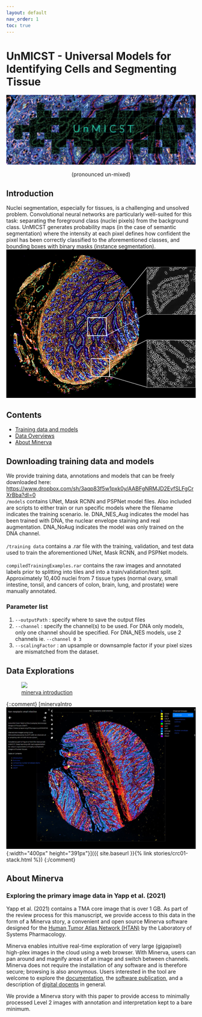 ```yaml
---
layout: default
nav_order: 1
toc: true
---
```

# UnMICST - Universal Models for Identifying Cells and Segmenting Tissue <br>
![](/images/unmicstbannerv2.jpg) <br>
<p align="center"> 
  (pronounced un-mixed)
</p>

## Introduction
Nuclei segmentation, especially for tissues, is a challenging and unsolved problem. Convolutional neural networks are particularly well-suited for this task: separating the foreground class (nuclei pixels) from the background class. UnMICST generates probability maps (in the case of semantic segmentation) where the intensity at each pixel defines how confident the pixel has been correctly classified to the aforementioned classes, and bounding boxes with binary masks (instance segmentation). 
![](/images/probmaps.png)

## Contents
* [Training data and models](#downloading-training-data-and-models)
* [Data Overviews](#data-explorations)
* [About Minerva](#about-minerva)

## Downloading training data and models
We provide training data, annotations and models that can be freely downloaded here: https://www.dropbox.com/sh/3aqp83f5w1pxk0y/AABFgNRMJD2EvfSLFgCrXrBba?dl=0<br>
`/models` contains UNet, Mask RCNN and PSPNet model files. Also included are scripts to either train or run specific models where the filename indicates the training scenario. Ie. DNA_NES_Aug indicates the model has been trained with DNA, the nuclear envelope staining and real augmentation. DNA_NoAug indicates the model was only trained on the DNA channel.<br>
<br>
`/training data` contains a .rar file with the training, validation, and test data used to train the aforementioned UNet, Mask RCNN, and PSPNet models. <br>
<br>
`compiledTrainingExamples.rar` contains the raw images and annotated labels prior to splitting into tiles and into a train/validation/test split. Approximately 10,400 nuclei from 7 tissue types (normal ovary, small intestine, tonsil, and cancers of colon, brain, lung, and prostate) were manually annotated.<br>

### Parameter list
1. `--outputPath` : specify where to save the output files
2. `--channel` : specify the channel(s) to be used. For DNA only models, only one channel should be specified. For DNA_NES models, use 2 channels ie. `--channel 0 3`
3. `--scalingFactor` : an upsample or downsample factor if your pixel sizes are mismatched from the dataset.

## Data Explorations

<figure class="figure-story">
  <a href="{{ site.baseurl }}{% link stories/crc01-introduction.md %}">
    <img src="{{ site.baseurl }}/images/minervaIntro.jpg">
    <figcaption>minerva introduction</figcaption>
  </a>
</figure>

{::comment}
[minervaIntro <br> ![](images/minervaIntro.jpg){:width="400px" height="391px"}]({{ site.baseurl }}{% link stories/crc01-stack.html %})
{:/comment}

## About Minerva
### Exploring the primary image data in Yapp et al. (2021)

Yapp et al. (2021) contains a TMA core image that is over 1 GB. As part of the review process for this manuscript, we provide access to this data in the form of a Minerva story, a convenient and open source Minerva software designed for the [Human Tumor Atlas Network
(HTAN)](https://humantumoratlas.org/) by the Laboratory of Systems Pharmacology.

Minerva enables intuitive real-time exploration of very large (gigapixel)
high-plex images in the cloud using a web browser. With Minerva, users can pan
around and magnify areas of an image and switch between channels. Minerva does
not require the installation of any software and is therefore secure; browsing
is also anonymous. Users interested in the tool are welcome to explore the
[documentation](https://github.com/labsyspharm/minerva-story/wiki), the
[software publication](https://joss.theoj.org/papers/10.21105/joss.02579), and a
description of [digital
docents](https://www.biorxiv.org/content/10.1101/2020.03.27.001834v2) in
general.

We provide a Minerva story with this paper to provide access to minimally processed Level 2 images with annotation and interpretation kept to a bare minimum.




